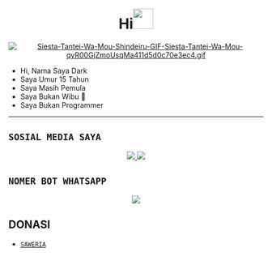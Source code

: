 <h1 align="center">Hi<img src="https://user-images.githubusercontent.com/1303154/88677602-1635ba80-d120-11ea-84d8-d263ba5fc3c0.gif" width="40px" alt=""><br></h1>
<p align="center">
<a href="https://gifyu.com/image/SIG1D"><img src="https://s2.gifyu.com/images/Siesta-Tantei-Wa-Mou-Shindeiru-GIF-Siesta-Tantei-Wa-Mou-qyR00GjZmoUsqMa411d5d0c70e3ec4.gif" alt="Siesta-Tantei-Wa-Mou-Shindeiru-GIF-Siesta-Tantei-Wa-Mou-qyR00GjZmoUsqMa411d5d0c70e3ec4.gif" border="0" /></a>
</p>

<p align="center">

-  Hi, Nama Saya Dark
-  Saya Umur 15 Tahun
-  Saya Masih Pemula
-  Saya Bukan Wibu 🗿
-  Saya Bukan Programmer
</p>

------

## ```SOSIAL MEDIA SAYA```
<p align="center">
<a href="https://www.instagram.com/darkbotzmd"><img src="https://img.shields.io/badge/Instagram-E4405F?style=for-the-badge&logo=instagram&logoColor=white"/> 
<a href="https://wa.me/6285870808160"><img src="https://img.shields.io/badge/WhatsApp-25D366?style=for-the-badge&logo=whatsapp&logoColor=white" /></a>
</p>

## ```NOMER BOT WHATSAPP```
<p align="center">
<a href="https://wa.me/15877138388"><img src="https://img.shields.io/badge/WhatsApp Bot-25D366?style=for-the-badge&logo=whatsapp&logoColor=white" /></a>
</p>

## DONASI

- [`SAWERIA`](https://saweria.co/darkbotzmd)

